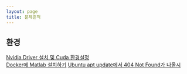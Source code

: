 ```yaml
---
layout: page
title: 문제흔적
---
```


## 환경
[Nvidia Driver 설치 및 Cuda 환경설정](https://songheony.github.io/2020/07/07/Nvidia-Driver-%EC%84%A4%EC%B9%98-%EB%B0%8F-Cuda-%ED%99%98%EA%B2%BD%EC%84%A4%EC%A0%95/)  
[Docker에 Matlab 설치하기](https://songheony.github.io/2020/07/07/Docker%EC%97%90-Matlab-%EC%84%A4%EC%B9%98%ED%95%98%EA%B8%B0/)
[Ubuntu apt update에서 404 Not Found가 나올시](https://songheony.github.io/2020/07/07/Ubuntu-apt-update%EC%97%90%EC%84%9C-404-Not-Found%EA%B0%80-%EB%82%98%EC%98%AC%EC%8B%9C/)